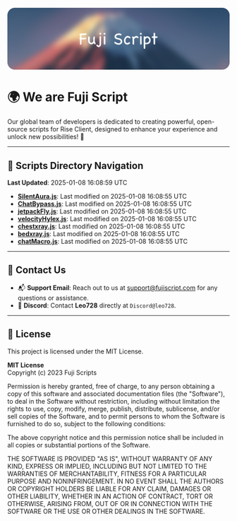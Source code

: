 ![Banner](.github/b.webp)

# 🌍 **We are Fuji Script**

Our global team of developers is dedicated to creating powerful, open-source scripts for Rise Client, designed to enhance your experience and unlock new possibilities! 🌟

---
<!-- SCRIPTS_NAVIGATION_START -->
## 📂 **Scripts Directory Navigation**

**Last Updated**: 2025-01-08 16:08:59 UTC

- **[SilentAura.js](scripts/SilentAura.js)**: Last modified on 2025-01-08 16:08:55 UTC
- **[ChatBypass.js](scripts/ChatBypass.js)**: Last modified on 2025-01-08 16:08:55 UTC
- **[jetpackFly.js](scripts/jetpackFly.js)**: Last modified on 2025-01-08 16:08:55 UTC
- **[velocityHylex.js](scripts/velocityHylex.js)**: Last modified on 2025-01-08 16:08:55 UTC
- **[chestxray.js](scripts/chestxray.js)**: Last modified on 2025-01-08 16:08:55 UTC
- **[bedxray.js](scripts/bedxray.js)**: Last modified on 2025-01-08 16:08:55 UTC
- **[chatMacro.js](scripts/chatMacro.js)**: Last modified on 2025-01-08 16:08:55 UTC

<!-- SCRIPTS_NAVIGATION_END -->

---

## 💬 **Contact Us**  
- 📬 **Support Email**: Reach out to us at [support@fujiscript.com](mailto:support@fujiscript.com) for any questions or assistance.  
- 💬 **Discord**: Contact **Leo728** directly at `Discord@leo728`.

---

## 📜 **License**

This project is licensed under the MIT License.  

**MIT License**  
Copyright (c) 2023 Fuji Scripts  

Permission is hereby granted, free of charge, to any person obtaining a copy of this software and associated documentation files (the "Software"), to deal in the Software without restriction, including without limitation the rights to use, copy, modify, merge, publish, distribute, sublicense, and/or sell copies of the Software, and to permit persons to whom the Software is furnished to do so, subject to the following conditions:  

The above copyright notice and this permission notice shall be included in all copies or substantial portions of the Software.  

THE SOFTWARE IS PROVIDED "AS IS", WITHOUT WARRANTY OF ANY KIND, EXPRESS OR IMPLIED, INCLUDING BUT NOT LIMITED TO THE WARRANTIES OF MERCHANTABILITY, FITNESS FOR A PARTICULAR PURPOSE AND NONINFRINGEMENT. IN NO EVENT SHALL THE AUTHORS OR COPYRIGHT HOLDERS BE LIABLE FOR ANY CLAIM, DAMAGES OR OTHER LIABILITY, WHETHER IN AN ACTION OF CONTRACT, TORT OR OTHERWISE, ARISING FROM, OUT OF OR IN CONNECTION WITH THE SOFTWARE OR THE USE OR OTHER DEALINGS IN THE SOFTWARE.  

